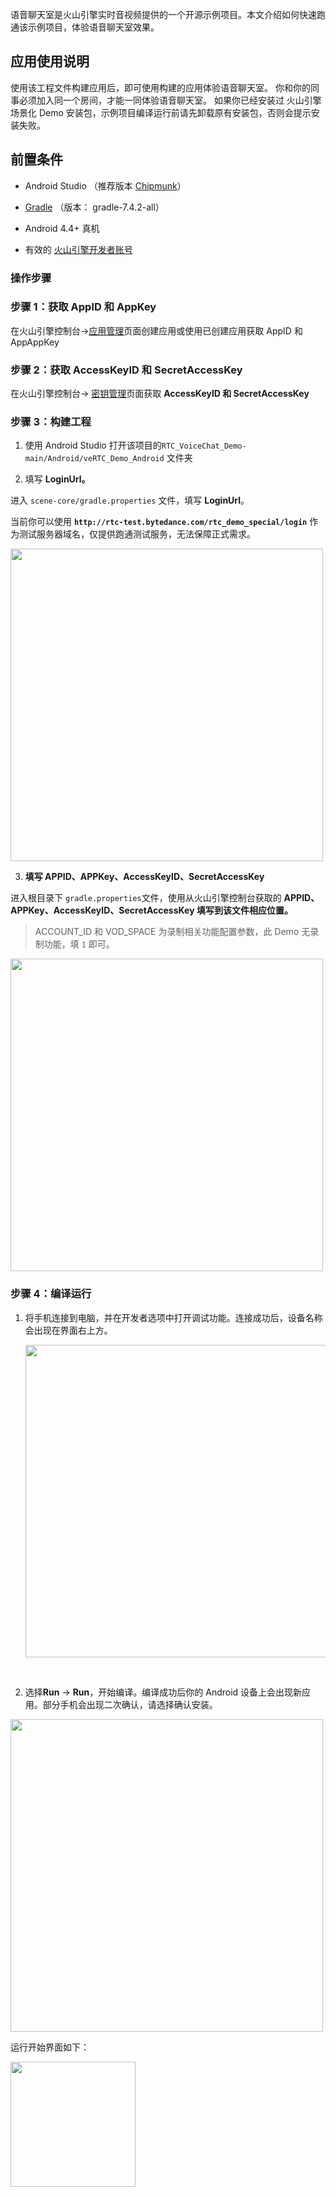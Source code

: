 语音聊天室是火山引擎实时音视频提供的一个开源示例项目。本文介绍如何快速跑通该示例项目，体验语音聊天室效果。

## 应用使用说明

使用该工程文件构建应用后，即可使用构建的应用体验语音聊天室。
你和你的同事必须加入同一个房间，才能一同体验语音聊天室。
如果你已经安装过 火山引擎场景化 Demo 安装包，示例项目编译运行前请先卸载原有安装包，否则会提示安装失败。

## 前置条件

- Android Studio （推荐版本 [Chipmunk](https://developer.android.com/studio/releases)）
	

- [Gradle](https://gradle.org/releases/) （版本： gradle-7.4.2-all）
	

- Android 4.4+ 真机
	

- 有效的 [火山引擎开发者账号](https://console.volcengine.com/auth/login)
	

### 操作步骤

### **步骤 1：获取 AppID 和 AppKey**

在火山引擎控制台->[应用管理](https://console.volcengine.com/rtc/listRTC)页面创建应用或使用已创建应用获取 AppID 和 AppAppKey

### **步骤 2：获取 AccessKeyID 和 SecretAccessKey**

在火山引擎控制台-> [密钥管理](https://console.volcengine.com/iam/keymanage/)页面获取 **AccessKeyID 和 SecretAccessKey**

### 步骤 3：构建工程

1. 使用 Android Studio 打开该项目的`RTC_VoiceChat_Demo-main/Android/veRTC_Demo_Android` 文件夹
	

2. 填写 **LoginUrl。** 
	

进入 `scene-core/gradle.properties` 文件，填写 **LoginUrl**。

当前你可以使用 **`http://rtc-test.bytedance.com/rtc_demo_special/login`** 作为测试服务器域名，仅提供跑通测试服务，无法保障正式需求。

<img src="https://lf3-volc-editor.volccdn.com/obj/volcfe/sop-public/upload_5267a0ed9024d308c687fb5e70c0c0a5" width="500px" >

3. **填写 APPID、APPKey、AccessKeyID、SecretAccessKey**
	

进入根目录下 `gradle.properties`文件，使用从火山引擎控制台获取的 **APPID、APPKey、AccessKeyID、SecretAccessKey 填写到该文件相应位置。** 
<br>

> ACCOUNT\_ID 和 VOD\_SPACE 为录制相关功能配置参数，此 Demo 无录制功能，填 `1` 即可。

<img src="https://lf6-volc-editor.volccdn.com/obj/volcfe/sop-public/upload_73e66cb03b06babeb4b306f5772bbc61" width="500px" >

### 步骤 4：编译运行

1. 将手机连接到电脑，并在开发者选项中打开调试功能。连接成功后，设备名称会出现在界面右上方。
	
	<img src="https://lf3-volc-editor.volccdn.com/obj/volcfe/sop-public/upload_3485f63885162b12708811a6c4f0cf4d" width="500px" >
	

<br>

2. 选择**Run** -> **Run**，开始编译。编译成功后你的 Android 设备上会出现新应用。部分手机会出现二次确认，请选择确认安装。
	

<img src="https://lf3-volc-editor.volccdn.com/obj/volcfe/sop-public/upload_b882b65e75cc7406c1d8f2e2beebbf0a" width="500px" >

运行开始界面如下：
<br>

<img src="https://lf6-volc-editor.volccdn.com/obj/volcfe/sop-public/upload_37abcf3600012d35d7b2e2b144fd35b0" width="200px" >
